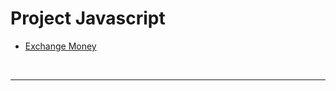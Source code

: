 # Project Javascript

- [Exchange Money](https://peranutboonyakit.github.io/ProjectJS/Exchange%20Money/index.html)

<br><hr></br>
